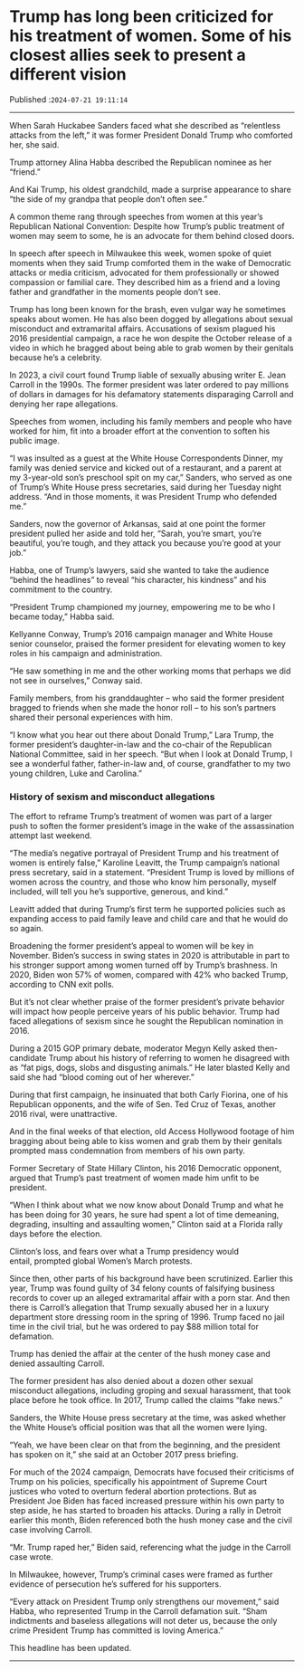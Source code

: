 # Trump has long been criticized for his treatment of women. Some of his closest allies seek to present a different vision

Published :`2024-07-21 19:11:14`

---

When Sarah Huckabee Sanders faced what she described as “relentless attacks from the left,” it was former President Donald Trump who comforted her, she said.

Trump attorney Alina Habba described the Republican nominee as her “friend.”

And Kai Trump, his oldest grandchild, made a surprise appearance to share “the side of my grandpa that people don’t often see.”

A common theme rang through speeches from women at this year’s Republican National Convention: Despite how Trump’s public treatment of women may seem to some, he is an advocate for them behind closed doors.

In speech after speech in Milwaukee this week, women spoke of quiet moments when they said Trump comforted them in the wake of Democratic attacks or media criticism, advocated for them professionally or showed compassion or familial care. They described him as a friend and a loving father and grandfather in the moments people don’t see.

Trump has long been known for the brash, even vulgar way he sometimes speaks about women. He has also been dogged by allegations about sexual misconduct and extramarital affairs. Accusations of sexism plagued his 2016 presidential campaign, a race he won despite the October release of a video in which he bragged about being able to grab women by their genitals because he’s a celebrity.

In 2023, a civil court found Trump liable of sexually abusing writer E. Jean Carroll in the 1990s. The former president was later ordered to pay millions of dollars in damages for his defamatory statements disparaging Carroll and denying her rape allegations.

Speeches from women, including his family members and people who have worked for him, fit into a broader effort at the convention to soften his public image.

“I was insulted as a guest at the White House Correspondents Dinner, my family was denied service and kicked out of a restaurant, and a parent at my 3-year-old son’s preschool spit on my car,” Sanders, who served as one of Trump’s White House press secretaries, said during her Tuesday night address. “And in those moments, it was President Trump who defended me.”

Sanders, now the governor of Arkansas, said at one point the former president pulled her aside and told her, “Sarah, you’re smart, you’re beautiful, you’re tough, and they attack you because you’re good at your job.”

Habba, one of Trump’s lawyers, said she wanted to take the audience “behind the headlines” to reveal “his character, his kindness” and his commitment to the country.

“President Trump championed my journey, empowering me to be who I became today,” Habba said.

Kellyanne Conway, Trump’s 2016 campaign manager and White House senior counselor, praised the former president for elevating women to key roles in his campaign and administration.

“He saw something in me and the other working moms that perhaps we did not see in ourselves,” Conway said.

Family members, from his granddaughter – who said the former president bragged to friends when she made the honor roll – to his son’s partners shared their personal experiences with him.

“I know what you hear out there about Donald Trump,” Lara Trump, the former president’s daughter-in-law and the co-chair of the Republican National Committee, said in her speech. “But when I look at Donald Trump, I see a wonderful father, father-in-law and, of course, grandfather to my two young children, Luke and Carolina.”

### History of sexism and misconduct allegations

The effort to reframe Trump’s treatment of women was part of a larger push to soften the former president’s image in the wake of the assassination attempt last weekend.

“The media’s negative portrayal of President Trump and his treatment of women is entirely false,” Karoline Leavitt, the Trump campaign’s national press secretary, said in a statement. “President Trump is loved by millions of women across the country, and those who know him personally, myself included, will tell you he’s supportive, generous, and kind.”

Leavitt added that during Trump’s first term he supported policies such as expanding access to paid family leave and child care and that he would do so again.

Broadening the former president’s appeal to women will be key in November. Biden’s success in swing states in 2020 is attributable in part to his stronger support among women turned off by Trump’s brashness. In 2020, Biden won 57% of women, compared with 42% who backed Trump, according to CNN exit polls.

But it’s not clear whether praise of the former president’s private behavior will impact how people perceive years of his public behavior. Trump had faced allegations of sexism since he sought the Republican nomination in 2016.

During a 2015 GOP primary debate, moderator Megyn Kelly asked then-candidate Trump about his history of referring to women he disagreed with as “fat pigs, dogs, slobs and disgusting animals.” He later blasted Kelly and said she had “blood coming out of her wherever.”

During that first campaign, he insinuated that both Carly Fiorina, one of his Republican opponents, and the wife of Sen. Ted Cruz of Texas, another 2016 rival, were unattractive.

And in the final weeks of that election, old Access Hollywood footage of him bragging about being able to kiss women and grab them by their genitals prompted mass condemnation from members of his own party.

Former Secretary of State Hillary Clinton, his 2016 Democratic opponent, argued that Trump’s past treatment of women made him unfit to be president.

“When I think about what we now know about Donald Trump and what he has been doing for 30 years, he sure had spent a lot of time demeaning, degrading, insulting and assaulting women,” Clinton said at a Florida rally days before the election.

Clinton’s loss, and fears over what a Trump presidency would entail, prompted global Women’s March protests.

Since then, other parts of his background have been scrutinized. Earlier this year, Trump was found guilty of 34 felony counts of falsifying business records to cover up an alleged extramarital affair with a porn star. And then there is Carroll’s allegation that Trump sexually abused her in a luxury department store dressing room in the spring of 1996. Trump faced no jail time in the civil trial, but he was ordered to pay $88 million total for defamation.

Trump has denied the affair at the center of the hush money case and denied assaulting Carroll.

The former president has also denied about a dozen other sexual misconduct allegations, including groping and sexual harassment, that took place before he took office. In 2017, Trump called the claims “fake news.”

Sanders, the White House press secretary at the time, was asked whether the White House’s official position was that all the women were lying.

“Yeah, we have been clear on that from the beginning, and the president has spoken on it,” she said at an October 2017 press briefing.

For much of the 2024 campaign, Democrats have focused their criticisms of Trump on his policies, specifically his appointment of Supreme Court justices who voted to overturn federal abortion protections. But as President Joe Biden has faced increased pressure within his own party to step aside, he has started to broaden his attacks. During a rally in Detroit earlier this month, Biden referenced both the hush money case and the civil case involving Carroll.

“Mr. Trump raped her,” Biden said, referencing what the judge in the Carroll case wrote.

In Milwaukee, however, Trump’s criminal cases were framed as further evidence of persecution he’s suffered for his supporters.

“Every attack on President Trump only strengthens our movement,” said Habba, who represented Trump in the Carroll defamation suit. “Sham indictments and baseless allegations will not deter us, because the only crime President Trump has committed is loving America.”

This headline has been updated.

---

